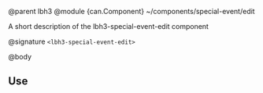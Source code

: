@parent lbh3
@module {can.Component} ~/components/special-event/edit <lbh3-special-event-edit>

A short description of the lbh3-special-event-edit component

@signature `<lbh3-special-event-edit>`

@body

## Use

